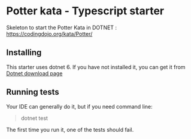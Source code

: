 

# Potter kata - Typescript starter

Skeleton to start the Potter Kata in DOTNET : https://codingdojo.org/kata/Potter/

## Installing

This starter uses dotnet 6. If you have not installed it, you can get it from [Dotnet download page](https://dotnet.microsoft.com/en-us/download)

## Running tests

Your IDE can generally do it, but if you need command line:

> dotnet test

The first time you run it, one of the tests should fail.
